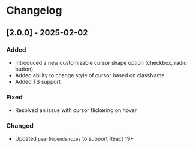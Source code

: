 # Changelog

## [2.0.0] - 2025-02-02
### Added
- Introduced a new customizable cursor shape option (checkbox, radio button)
- Added ability to change style of cursor based on className
- Added TS support

### Fixed
- Resolved an issue with cursor flickering on hover

### Changed
- Updated `peerDependencies` to support React 19+
